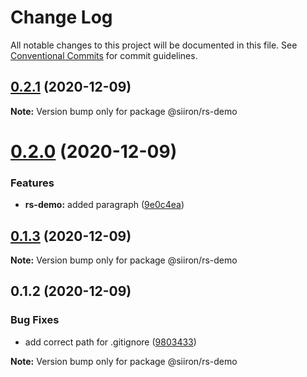 # Change Log

All notable changes to this project will be documented in this file.
See [Conventional Commits](https://conventionalcommits.org) for commit guidelines.

## [0.2.1](https://github.com/siiron/lerna-demo/compare/v0.2.0...v0.2.1) (2020-12-09)

**Note:** Version bump only for package @siiron/rs-demo





# [0.2.0](https://github.com/siiron/lerna-demo/compare/v0.1.3...v0.2.0) (2020-12-09)


### Features

* **rs-demo:** added paragraph ([9e0c4ea](https://github.com/siiron/lerna-demo/commit/9e0c4ea1920de58f48bdb715949996dac976691c))





## [0.1.3](https://github.com/siiron/lerna-demo/compare/v0.1.2...v0.1.3) (2020-12-09)

**Note:** Version bump only for package @siiron/rs-demo





## 0.1.2 (2020-12-09)


### Bug Fixes

* add correct path for .gitignore ([9803433](https://github.com/siiron/lerna-demo/commit/9803433fd177aded6569d2206fff9df98a6e43c6))







**Note:** Version bump only for package @siiron/rs-demo
